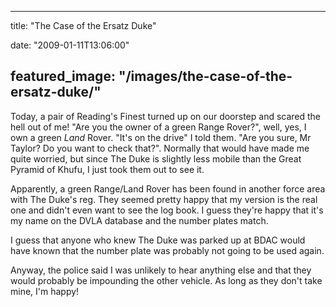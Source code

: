
---
title: "The Case of the Ersatz Duke"

date: "2009-01-11T13:06:00"

featured_image: "/images/the-case-of-the-ersatz-duke/"
---


Today, a pair of Reading's Finest turned up on our doorstep and scared the hell out of me!  "Are you the owner of a green Range Rover?", well, yes, I own a green <span style="font-style: italic;">Land</span> Rover.  "It's on the drive" I told them.  "Are you sure, Mr Taylor?  Do you want to check that?".  Normally that would have made me quite worried, but since The Duke is slightly less mobile than the Great Pyramid of Khufu, I just took them out to see it.

Apparently, a green Range/Land Rover has been found in another force area with The Duke's reg.  They seemed pretty happy that my version is the real one and didn't even want to see the log book.  I guess they're happy that it's my name on the DVLA database and the number plates match.

I guess that anyone who knew The Duke was parked up at BDAC would have known that the number plate was probably not going to be used again.

Anyway, the police said I was unlikely to hear anything else and that they would probably be impounding the other vehicle.  As long as they don't take mine, I'm happy!